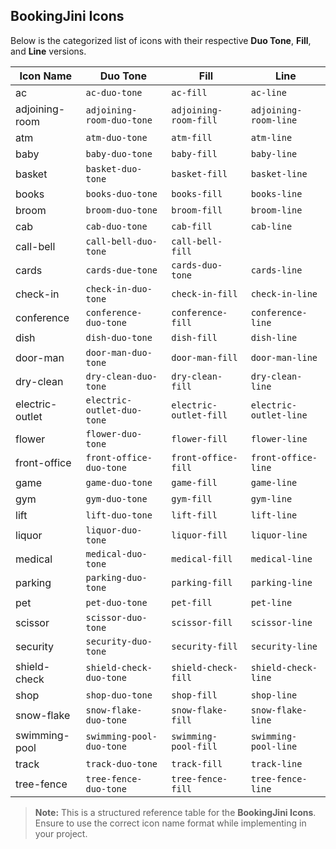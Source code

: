 ## BookingJini Icons

Below is the categorized list of icons with their respective **Duo Tone**, **Fill**, and **Line** versions.

| Icon Name       | Duo Tone                   | Fill                   | Line                   |
| --------------- | -------------------------- | ---------------------- | ---------------------- |
| ac              | `ac-duo-tone`              | `ac-fill`              | `ac-line`              |
| adjoining-room  | `adjoining-room-duo-tone`  | `adjoining-room-fill`  | `adjoining-room-line`  |
| atm             | `atm-duo-tone`             | `atm-fill`             | `atm-line`             |
| baby            | `baby-duo-tone`            | `baby-fill`            | `baby-line`            |
| basket          | `basket-duo-tone`          | `basket-fill`          | `basket-line`          |
| books           | `books-duo-tone`           | `books-fill`           | `books-line`           |
| broom           | `broom-duo-tone`           | `broom-fill`           | `broom-line`           |
| cab             | `cab-duo-tone`             | `cab-fill`             | `cab-line`             |
| call-bell       | `call-bell-duo-tone`       | `call-bell-fill`       |                        |
| cards           | `cards-due-tone`           | `cards-duo-tone`       | `cards-line`           |
| check-in        | `check-in-duo-tone`        | `check-in-fill`        | `check-in-line`        |
| conference      | `conference-duo-tone`      | `conference-fill`      | `conference-line`      |
| dish            | `dish-duo-tone`            | `dish-fill`            | `dish-line`            |
| door-man        | `door-man-duo-tone`        | `door-man-fill`        | `door-man-line`        |
| dry-clean       | `dry-clean-duo-tone`       | `dry-clean-fill`       | `dry-clean-line`       |
| electric-outlet | `electric-outlet-duo-tone` | `electric-outlet-fill` | `electric-outlet-line` |
| flower          | `flower-duo-tone`          | `flower-fill`          | `flower-line`          |
| front-office    | `front-office-duo-tone`    | `front-office-fill`    | `front-office-line`    |
| game            | `game-duo-tone`            | `game-fill`            | `game-line`            |
| gym             | `gym-duo-tone`             | `gym-fill`             | `gym-line`             |
| lift            | `lift-duo-tone`            | `lift-fill`            | `lift-line`            |
| liquor          | `liquor-duo-tone`          | `liquor-fill`          | `liquor-line`          |
| medical         | `medical-duo-tone`         | `medical-fill`         | `medical-line`         |
| parking         | `parking-duo-tone`         | `parking-fill`         | `parking-line`         |
| pet             | `pet-duo-tone`             | `pet-fill`             | `pet-line`             |
| scissor         | `scissor-duo-tone`         | `scissor-fill`         | `scissor-line`         |
| security        | `security-duo-tone`        | `security-fill`        | `security-line`        |
| shield-check    | `shield-check-duo-tone`    | `shield-check-fill`    | `shield-check-line`    |
| shop            | `shop-duo-tone`            | `shop-fill`            | `shop-line`            |
| snow-flake      | `snow-flake-duo-tone`      | `snow-flake-fill`      | `snow-flake-line`      |
| swimming-pool   | `swimming-pool-duo-tone`   | `swimming-pool-fill`   | `swimming-pool-line`   |
| track           | `track-duo-tone`           | `track-fill`           | `track-line`           |
| tree-fence      | `tree-fence-duo-tone`      | `tree-fence-fill`      | `tree-fence-line`      |

> **Note:** This is a structured reference table for the **BookingJini Icons**. Ensure to use the correct icon name format while implementing in your project.

